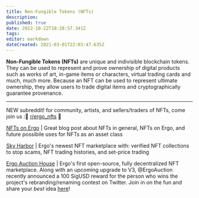 ```yaml
---
title: Non-Fungible Tokens (NFTs)
description: 
published: true
date: 2022-10-22T10:28:57.341Z
tags: 
editor: markdown
dateCreated: 2021-03-01T22:03:47.635Z
---
```


**Non-Fungible Tokens (NFTs)** are unique and indivisible blockchain tokens. They can be used to represent and prove ownership of digital products such as works of art, in-game items or characters, virtual trading cards and much, much more. Because an NFT can be used to represent ultimate ownership, they allow users to trade digital items and cryptographically guarantee provenance.

---
NEW subreddit! for community, artists, and sellers/traders of NFTs, come join us :📌 [r/ergo_nfts](https://www.reddit.com/r/ergo_nfts/) 📌

[NFTs on Ergo](https://ergoplatform.org/en/blog/2020-09-25-nfts-on-ergo/) | Great blog post about NFTs in general, NFTs on Ergo, and future possibile uses for NFTs as an asset class

[Sky Harbor](https://www.skyharbor.io/) | Ergo's newest NFT marketplace with: verified NFT collections to stop scams, NFT trading histories, and set-price trading 

[Ergo Auction House](https://ergoauctions.org/#/auction/active?type=all) | Ergo's first open-source, fully decentralized NFT marketplace. Along with an upcoming upgrade to V3, @ErgoAuction recently announced a 100 SigUSD reward for the person who wins the project's rebranding/renaming contest on Twitter. Join in on the fun and share your *best* idea [here](https://twitter.com/ErgoAuction/status/1566363008485425152?s=20&t=I4rxOCW14ZcCWczYWPohKw)!